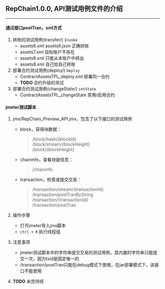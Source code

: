 ## RepChain1.0.0, API测试用例文件的介绍
***
#### 通过接口postTran，xml方式
1. 转账的测试用例(transfer/)   `Invoke`
   * assets6.xml assets6.json 正确转账
   * assets7.xml 目标账户不存在
   * assets8.xml 只能从本账户中转出
   * assets8.xml 自己给自己转账
2. 部署合约测试用例(deploy/)  `Deploy`
   * ContractAssetsTPL_deploy.xml 部署同一合约
   * **TODO** 合约升级的测试
3. 部署合约测试用例(changeState/)   `setState`
   * ContractAssetsTPL_changeState 禁用/启用合约

#### jmeter测试脚本
1. jmx/RepChain_Preview_API.jmx，包含了以下接口的测试用例
   * block，获得块数据：
     > /block/hash/{blockId} <br>
       /block/stream/{blockHeight} <br>
       /block/{blockHeight} 
   * chaininfo，查看块链信息：
     >/chaininfo
   * transaction，检索或提交交易：
     >/transaction/stream/{transactionId} <br>
      /transaction/postTranByString <br>
      /transaction/{transactionId} <br>
      /transaction/postTran <br>

2. 操作步骤
   * 打开jmeter导入jmx脚本
   * `ctrl + R` 执行线程组
3. 注意事项
   * jmeter测试脚本中的字符串提交交易的测试用例，其内置的字符串只能提交一次，因为txid是固定唯一的
   * /transaction/postTran只能在debug模式下使用，在jar部署模式下，该接口不能使用
4. **TODO**  未完待续